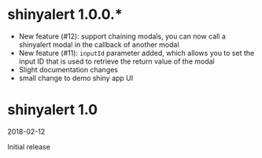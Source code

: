 # shinyalert 1.0.0.*

- New feature (#12): support chaining modals, you can now call a shinyalert modal in the callback of another modal
- New feature (#11): `inputId` parameter added, which allows you to set the input ID that is used to retrieve the return value of the modal
- Slight documentation changes
- small change to demo shiny app UI

# shinyalert 1.0

2018-02-12

Initial release
